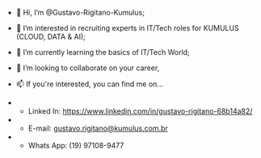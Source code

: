 - 👋 Hi, I’m @Gustavo-Rigitano-Kumulus;
- 👀 I’m interested in recruiting experts in IT/Tech roles for KUMULUS (CLOUD, DATA & AI);
- 🌱 I’m currently learning the basics of IT/Tech World;
- 💞️ I’m looking to collaborate on your career,
- 📫 If you're interested, you can find me on...

- - Linked In: https://www.linkedin.com/in/gustavo-rigitano-68b14a82/ 
- - E-mail: gustavo.rigitano@kumulus.com.br 
- - Whats App: (19) 97108-9477

<!---
Gustavo-Rigitano-Kumulus/Gustavo-Rigitano-Kumulus is a ✨ special ✨ repository because its `README.md` (this file) appears on your GitHub profile.
You can click the Preview link to take a look at your changes.
--->
